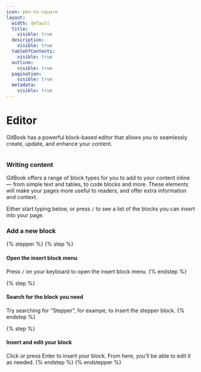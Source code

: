 ```yaml
---
icon: pen-to-square
layout:
  width: default
  title:
    visible: true
  description:
    visible: true
  tableOfContents:
    visible: true
  outline:
    visible: true
  pagination:
    visible: true
  metadata:
    visible: true
---
```


# Editor

GitBook has a powerful block-based editor that allows you to seamlessly create, update, and enhance your content.

<figure><img src="https://gitbookio.github.io/onboarding-template-images/editor-hero.png" alt=""><figcaption></figcaption></figure>

### Writing content

GitBook offers a range of block types for you to add to your content inline — from simple text and tables, to code blocks and more. These elements will make your pages more useful to readers, and offer extra information and context.

Either start typing below, or press `/` to see a list of the blocks you can insert into your page.

### Add a new block

{% stepper %}
{% step %}
#### Open the insert block menu

Press `/` on your keyboard to open the insert block menu.
{% endstep %}

{% step %}
#### Search for the block you need

Try searching for “Stepper”, for exampe, to insert the stepper block.
{% endstep %}

{% step %}
#### Insert and edit your block

Click or press Enter to insert your block. From here, you’ll be able to edit it as needed.
{% endstep %}
{% endstepper %}
